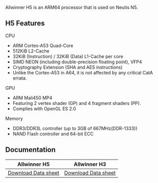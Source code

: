 Allwinner H5 is an ARM64 processor that is used on Neutis N5.

## H5 Features

CPU

* ARM Cortex-A53 Quad-Core
* 512KiB L2-Cache
* 32KiB (Instruction) / 32KiB (Data) L1-Cache per core
* SIMD NEON (including double-precision floating point), VFP4
* Cryptography Extension (SHA and AES instructions)
* Unlike the Cortex-A53 in A64, it is not affected by any critical CatA errata.

GPU

* ARM Mali450 MP4
* Featuring 2 vertex shader (GP) and 4 fragment shaders (PP).
* Complies with OpenGL ES 2.0

Memory

* DDR3/DDR3L controller (up to 3GB of 667MHz(DDR-1333))
* NAND Flash controller and 64-bit ECC

## Documentation

| Allwinner H5  | Allwinner H3  |
|---|---|
| [Download Data sheet]((http://files.emlid.com/neutis/Allwinner_H5_Datasheet.pdf))  | [Download Data sheet](http://files.emlid.com/neutis/Allwinner_H3_Datasheet.pdf)  |

